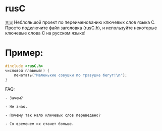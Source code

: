 # rusC
🇷🇺 Неблольшой проект по переименованию ключевых слов языка C.
Просто подключите файл заголовка (rusC.h), и используйте некоторые ключевые слова C на русском языке!

# Пример:

```c
#include <rusC.h>
числовой главный() {
	печатать("Маленькие совушки по травушке бегут!\n");
}
```

FAQ:

    - Зачем?
    
    - Не знаю.
    
    - Почему так мало ключевых слов переведено?
    
    - Cо временем их станет больше.
